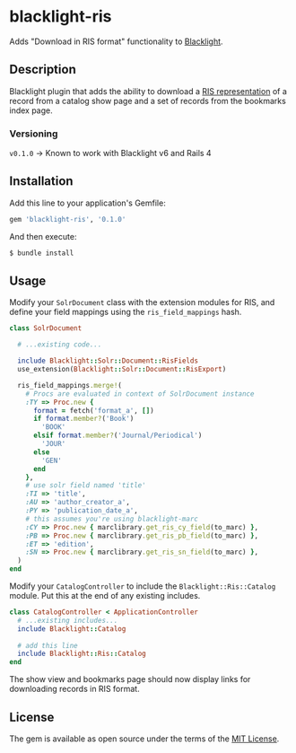 # blacklight-ris

Adds "Download in RIS format" functionality to [Blacklight](https://github.com/projectblacklight/blacklight).

## Description
Blacklight plugin that adds the ability to download a [RIS representation](https://en.wikipedia.org/wiki/RIS_(file_format)) of a record from a catalog show page and a set of records from the bookmarks index page.

### Versioning
`v0.1.0` -> Known to work with Blacklight v6 and Rails 4

## Installation

Add this line to your application's Gemfile:

```ruby
gem 'blacklight-ris', '0.1.0'
```

And then execute:
```bash
$ bundle install
```

## Usage

Modify your `SolrDocument` class with the extension modules for RIS,
and define your field mappings using the `ris_field_mappings` hash.

```ruby
class SolrDocument

  # ...existing code...

  include Blacklight::Solr::Document::RisFields
  use_extension(Blacklight::Solr::Document::RisExport)

  ris_field_mappings.merge!(
    # Procs are evaluated in context of SolrDocument instance
    :TY => Proc.new {
      format = fetch('format_a', [])
      if format.member?('Book')
        'BOOK'
      elsif format.member?('Journal/Periodical')
        'JOUR'
      else
        'GEN'
      end
    },
    # use solr field named 'title'
    :TI => 'title',
    :AU => 'author_creator_a',
    :PY => 'publication_date_a',
    # this assumes you're using blacklight-marc
    :CY => Proc.new { marclibrary.get_ris_cy_field(to_marc) },
    :PB => Proc.new { marclibrary.get_ris_pb_field(to_marc) },
    :ET => 'edition',
    :SN => Proc.new { marclibrary.get_ris_sn_field(to_marc) },
  )
end
```

Modify your `CatalogController` to include the
`Blacklight::Ris::Catalog` module. Put this at the end of any existing
includes.

```ruby
class CatalogController < ApplicationController
  # ...existing includes...
  include Blacklight::Catalog
  
  # add this line
  include Blacklight::Ris::Catalog
end
```

The show view and bookmarks page should now display links for
downloading records in RIS format.

## License

The gem is available as open source under the terms of the [MIT License](http://opensource.org/licenses/MIT).
